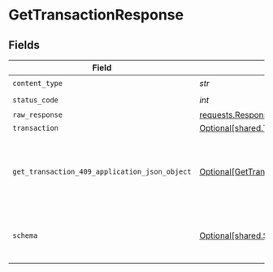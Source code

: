 # GetTransactionResponse


## Fields

| Field                                                                                                     | Type                                                                                                      | Required                                                                                                  | Description                                                                                               |
| --------------------------------------------------------------------------------------------------------- | --------------------------------------------------------------------------------------------------------- | --------------------------------------------------------------------------------------------------------- | --------------------------------------------------------------------------------------------------------- |
| `content_type`                                                                                            | *str*                                                                                                     | :heavy_check_mark:                                                                                        | N/A                                                                                                       |
| `status_code`                                                                                             | *int*                                                                                                     | :heavy_check_mark:                                                                                        | N/A                                                                                                       |
| `raw_response`                                                                                            | [requests.Response](https://requests.readthedocs.io/en/latest/api/#requests.Response)                     | :heavy_minus_sign:                                                                                        | N/A                                                                                                       |
| `transaction`                                                                                             | [Optional[shared.Transaction]](../../models/shared/transaction.md)                                        | :heavy_minus_sign:                                                                                        | OK                                                                                                        |
| `get_transaction_409_application_json_object`                                                             | [Optional[GetTransaction409ApplicationJSON]](../../models/operations/gettransaction409applicationjson.md) | :heavy_minus_sign:                                                                                        | The data type's dataset has not been requested or is still syncing.                                       |
| `schema`                                                                                                  | [Optional[shared.Schema]](../../models/shared/schema.md)                                                  | :heavy_minus_sign:                                                                                        | Your API request was not properly authorized.                                                             |